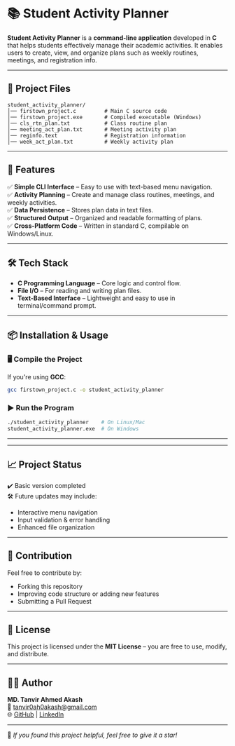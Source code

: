 # 📚 Student Activity Planner

**Student Activity Planner** is a **command-line application** developed in **C** that helps students effectively manage their academic activities. It enables users to create, view, and organize plans such as weekly routines, meetings, and registration info.

---

## 📂 Project Files

```plaintext
student_activity_planner/
│── firstown_project.c         # Main C source code
│── firstown_project.exe       # Compiled executable (Windows)
│── cls_rtn_plan.txt           # Class routine plan
│── meeting_act_plan.txt       # Meeting activity plan
│── reginfo.text               # Registration information
│── week_act_plan.txt          # Weekly activity plan
```

---

## 🚀 Features

✅ **Simple CLI Interface** – Easy to use with text-based menu navigation.  
✅ **Activity Planning** – Create and manage class routines, meetings, and weekly activities.  
✅ **Data Persistence** – Stores plan data in text files.  
✅ **Structured Output** – Organized and readable formatting of plans.  
✅ **Cross-Platform Code** – Written in standard C, compilable on Windows/Linux.  

---

## 🛠️ Tech Stack

- **C Programming Language** – Core logic and control flow.
- **File I/O** – For reading and writing plan files.
- **Text-Based Interface** – Lightweight and easy to use in terminal/command prompt.

---

## 📦 Installation & Usage

### 🖥️ Compile the Project

If you're using **GCC**:

```sh
gcc firstown_project.c -o student_activity_planner
```

### ▶️ Run the Program

```sh
./student_activity_planner    # On Linux/Mac
student_activity_planner.exe  # On Windows
```

---

---

## 📈 Project Status

✔️ Basic version completed  
🛠️ Future updates may include:
- Interactive menu navigation  
- Input validation & error handling  
- Enhanced file organization

---

## 🤝 Contribution

Feel free to contribute by:
- Forking this repository  
- Improving code structure or adding new features  
- Submitting a Pull Request  

---

## 📝 License

This project is licensed under the **MIT License** – you are free to use, modify, and distribute.

---

## 👨‍💻 Author

**MD. Tanvir Ahmed Akash**  
📧 tanvir0ah0akash@gmail.com  
🌐 [GitHub](https://github.com/Akash-code-0-1) | [LinkedIn](https://www.linkedin.com/in/md-tanvir-ahmed-akash-8ba50b2b9/)

---

🌟 *If you found this project helpful, feel free to give it a star!*  
